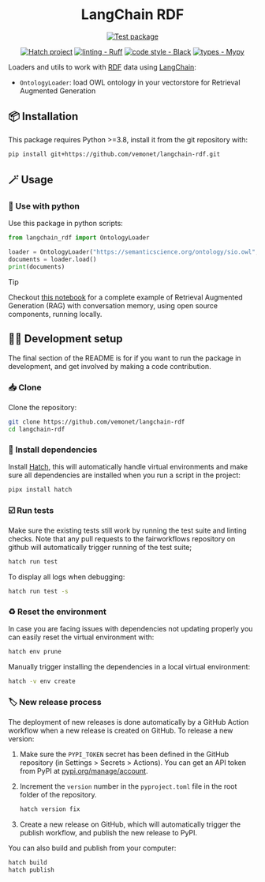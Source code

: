 <div align="center">

# LangChain RDF

<!-- [![PyPI - Version](https://img.shields.io/pypi/v/langchain-rdf.svg?logo=pypi&label=PyPI&logoColor=silver)](https://pypi.org/project/langchain-rdf/)
[![PyPI - Python Version](https://img.shields.io/pypi/pyversions/langchain-rdf.svg?logo=python&label=Python&logoColor=silver)](https://pypi.org/project/langchain-rdf/)
[![license](https://img.shields.io/pypi/l/langchain-rdf.svg?color=%2334D058)](https://github.com/vemonet/langchain-rdf/blob/main/LICENSE.txt)

[![Publish package](https://github.com/vemonet/langchain-rdf/actions/workflows/publish.yml/badge.svg)](https://github.com/vemonet/langchain-rdf/actions/workflows/publish.yml) -->

[![Test package](https://github.com/vemonet/langchain-rdf/actions/workflows/test.yml/badge.svg)](https://github.com/vemonet/langchain-rdf/actions/workflows/test.yml)

[![Hatch project](https://img.shields.io/badge/%F0%9F%A5%9A-Hatch-4051b5.svg)](https://github.com/pypa/hatch) [![linting - Ruff](https://img.shields.io/endpoint?url=https://raw.githubusercontent.com/charliermarsh/ruff/main/assets/badge/v2.json)](https://github.com/astral-sh/ruff) [![code style - Black](https://img.shields.io/badge/code%20style-black-000000.svg)](https://github.com/psf/black) [![types - Mypy](https://img.shields.io/badge/types-Mypy-blue.svg)](https://github.com/python/mypy)

</div>

Loaders and utils to work with [RDF](https://www.w3.org/RDF/) data using [LangChain](https://python.langchain.com):

* `OntologyLoader`: load OWL ontology in your vectorstore for Retrieval Augmented Generation

## 📦️ Installation

This package requires Python >=3.8, install it from the git repository with:

```bash
pip install git+https://github.com/vemonet/langchain-rdf.git
```

## 🪄 Usage

### 🐍 Use with python

Use this package in python scripts:

```python
from langchain_rdf import OntologyLoader

loader = OntologyLoader("https://semanticscience.org/ontology/sio.owl", format="xml")
documents = loader.load()
print(documents)
```

> [!TIP]
> Checkout [this notebook](https://github.com/vemonet/langchain-rdf/blob/main/tests/langchain_rag.ipynb) for a complete example of Retrieval Augmented Generation (RAG) with conversation memory, using open source components, running locally.

## 🧑‍💻 Development setup

The final section of the README is for if you want to run the package in development, and get involved by making a code contribution.


### 📥️ Clone

Clone the repository:

```bash
git clone https://github.com/vemonet/langchain-rdf
cd langchain-rdf
```
### 🐣 Install dependencies

Install [Hatch](https://hatch.pypa.io), this will automatically handle virtual environments and make sure all dependencies are installed when you run a script in the project:

```bash
pipx install hatch
```

### ☑️ Run tests

Make sure the existing tests still work by running the test suite and linting checks. Note that any pull requests to the fairworkflows repository on github will automatically trigger running of the test suite;

```bash
hatch run test
```

To display all logs when debugging:

```bash
hatch run test -s
```



### ♻️ Reset the environment

In case you are facing issues with dependencies not updating properly you can easily reset the virtual environment with:

```bash
hatch env prune
```

Manually trigger installing the dependencies in a local virtual environment:

```bash
hatch -v env create
```

### 🏷️ New release process

The deployment of new releases is done automatically by a GitHub Action workflow when a new release is created on GitHub. To release a new version:

1. Make sure the `PYPI_TOKEN` secret has been defined in the GitHub repository (in Settings > Secrets > Actions). You can get an API token from PyPI at [pypi.org/manage/account](https://pypi.org/manage/account).
2. Increment the `version` number in the `pyproject.toml` file in the root folder of the repository.

    ```bash
    hatch version fix
    ```

3. Create a new release on GitHub, which will automatically trigger the publish workflow, and publish the new release to PyPI.

You can also build and publish from your computer:

```bash
hatch build
hatch publish
```
